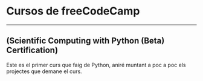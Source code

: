 # Cursos de freeCodeCamp
---
## (Scientific Computing with Python (Beta) Certification)
Este es el primer curs que faig de Python, aniré muntant a poc a poc els projectes que demane el curs.
